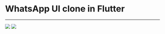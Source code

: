 # WhatsApp UI clone in Flutter
------------------------------
<img src="https://i.imgur.com/KGHKMGf.jpg" >
<img src="https://i.imgur.com/kGlaImS.jpg" >
